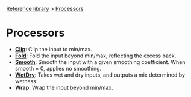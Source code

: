 [Reference library](../index.md) > [Processors](index.md)

# Processors

- **[Clip](clip.md)**: Clip the input to min/max.
- **[Fold](fold.md)**: Fold the input beyond min/max, reflecting the excess back.
- **[Smooth](smooth.md)**: Smooth the input with a given smoothing coefficient. When smooth = 0, applies no smoothing.
- **[WetDry](wetdry.md)**: Takes wet and dry inputs, and outputs a mix determined by wetness.
- **[Wrap](wrap.md)**: Wrap the input beyond min/max.
